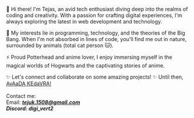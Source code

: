 👋 Hi there! I'm Tejas, an avid tech enthusiast diving deep into the realms of coding and creativity. With a passion for crafting digital experiences, I'm always exploring the latest in web development and technology.

🌱 My interests lie in programming, technology, and the theories of the Big Bang. When I'm not absorbed in lines of code, you'll find me out in nature, surrounded by animals (total cat person 🐱).

⚡️ Proud Potterhead and anime lover, I enjoy immersing myself in the magical worlds of Hogwarts and the captivating stories of anime.

✨ Let's connect and collaborate on some amazing projects!
✨ Until then, <a href="https://harrypotter.fandom.com/wiki/Killing_Curse" target="_blank" id='aa'>AvAaDA KEdaVRA! </a>
<br>
<br>Contact me:<br>Email: <i><strong>tejuk.1508@gmail.com<br>Discord: digi_vert2</strong></i>
